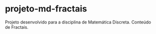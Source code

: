 # projeto-md-fractais
Projeto desenvolvido para a disciplina de Matemática Discreta. Conteúdo de Fractais.

